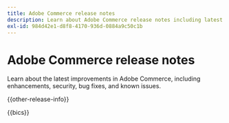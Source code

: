```yaml
---
title: Adobe Commerce release notes
description: Learn about Adobe Commerce release notes including latest features, enhancements, and security updates. Discover bug fixes, known issues, and upgrade guidance.
exl-id: 984d42e1-d8f8-4170-936d-0884a9c50c1b
---
```

# Adobe Commerce release notes

Learn about the latest improvements in Adobe Commerce, including enhancements, security, bug fixes, and known issues.

{{other-release-info}}

{{bics}}
